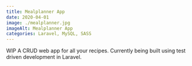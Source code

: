```yaml
---
title: Mealplanner App
date: 2020-04-01
image: ./mealplanner.jpg
imageAlt: Mealplanner App
categories: Laravel, MySQL, SASS
---
```

WIP A CRUD web app for all your recipes. Currently being built using test driven development in Laravel.